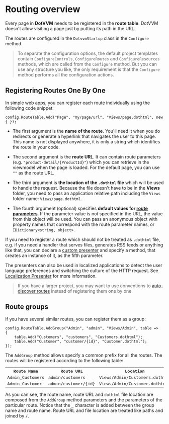 # Routing overview

Every page in **DotVVM** needs to be registered in the **route table**. DotVVM doesn't allow visiting a page just by putting its path in the URL. 

The routes are configured in the `DotvvmStartup` class in the `Configure` method.

> To separate the configuration options, the default project templates contain  `ConfigureControls`, `ConfigureRoutes` and `ConfigureResources` methods, which are called from the `Configure` method. But you can use any structure you like, the only requirement is that the `Configure` method performs all the configuration actions.


## Registering Routes One By One

In simple web apps, you can register each route individually using the following code snippet:

```CSHARP
config.RouteTable.Add("Page", "my/page/url", "Views/page.dothtml", new { });
```

+ The first argument is the **name of the route**. You'll need it when you do redirects or generate a hyperlink that navigates the user to this page. This name is not displayed anywhere, it is only a string which identifies the route in your code.

+ The second argument is the **route URL**. It can contain route parameters (e.g. `"product-detail/{ProductId}"`) which you can retrieve in the viewmodel when the page is loaded. For the default page, you can use `""` as the route URL. 

+ The third argument is **the location of the `.dothtml` file** which will be used to handle the request.
Because the file doesn't have to be in the **Views** folder, you need to pass an application relative path including the `Views` folder name: `Views/page.dothtml`.

+ The fourth argument (optional) specifies **default values for [route parameters](parameters)**. If the parameter value is not specified in the URL, the value from this object will be used.
You can pass an anonymous object with property names that correspond with the route parameter names, or `IDictionary<string, object>`. 

If you need to register a route which should not be treated as `.dothtml` file, e.g. if you need a handler that serves files, generates RSS feeds or anything like that, you can
declare a [custom presenter](/docs/tutorials/advanced-custom-presenters/{branch}) and specify a method, that creates an instance of it, as the fifth parameter.

The presenters can also be used in localized applications to detect the user language preferences and switching the culture of the HTTP request. See [Localization Presenter](/docs/tutorials/advanced-localization-presenter/{branch}) for more information.

> If you have a larger project, you may want to use conventions to [auto-discover routes](/docs/tutorials/advanced-route-autodiscovery/{branch}) instead of registering them one by one.  

## Route groups

If you have several similar routes, you can register them as a group:

```CSHARP
config.RouteTable.AddGroup("Admin", "admin", "Views/Admin", table =>
{
    table.Add("Customers", "customers", "Customers.dothtml");
    table.Add("Customer", "customer/{id}", "Customer.dothtml");
});
```

The `AddGroup` method allows specify a common prefix for all the routes. The routes will be registered according to the following table:

<table class="table table-condensed" style="font-family: monospace">
    <tr>
        <th>Route Name</th>
        <th>Route URL</th>
        <th>Location</th>
    </tr>
    <tr>
        <td>Admin_Customers</td>
        <td>admin/customers</td>
        <td>Views/Admin/Customers.dothtml</td>
    </tr>
    <tr>
        <td>Admin_Customer</td>
        <td>admin/customer/{id}</td>
        <td>Views/Admin/Customer.dothtml</td>
    </tr>
</table>

As you can see, the route name, route URL and `dothtml` file location are composed from the `AddGroup` method parameters and the parameters of the particular route. Notice that the `_` character is added between the group name and route name. Route URL and file location are treated like paths and joined by `/`.
